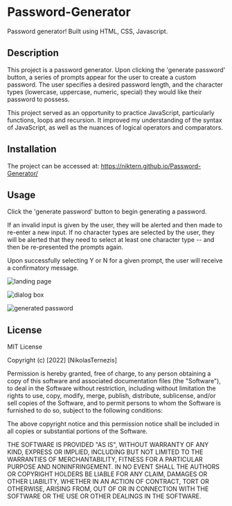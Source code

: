 # Password-Generator
Password generator! Built using HTML, CSS, Javascript.

## Description

This project is a password generator. Upon clicking the 'generate password' button, a series of prompts appear for the user to create a custom password. The user specifies a desired password length, and the character types (lowercase, uppercase, numeric, special) they would like their password to possess.

This project served as an opportunity to practice JavaScript, particularly functions, loops and recursion. It improved my understanding of the syntax of JavaScript, as well as the nuances of logical operators and comparators.

## Installation

The project can be accessed at: https://niktern.github.io/Password-Generator/

## Usage

Click the 'generate password' button to begin generating a password.

If an invalid input is given by the user, they will be alerted and then made to re-enter a new input. If no character types are selected by the user, they will be alerted that they need to select at least one character type -- and then be re-presented the prompts again.

Upon successfully selecting Y or N for a given prompt, the user will receive a confirmatory message.

![landing page](.assets/images/password-generator-website01.png)

![dialog box](.assets/images/password-generator-website02.png)

![generated password](.assets/images/password-generator-website03.png)

## License

MIT License

Copyright (c) [2022] [NikolasTernezis]

Permission is hereby granted, free of charge, to any person obtaining a copy
of this software and associated documentation files (the "Software"), to deal
in the Software without restriction, including without limitation the rights
to use, copy, modify, merge, publish, distribute, sublicense, and/or sell
copies of the Software, and to permit persons to whom the Software is
furnished to do so, subject to the following conditions:

The above copyright notice and this permission notice shall be included in all
copies or substantial portions of the Software.

THE SOFTWARE IS PROVIDED "AS IS", WITHOUT WARRANTY OF ANY KIND, EXPRESS OR
IMPLIED, INCLUDING BUT NOT LIMITED TO THE WARRANTIES OF MERCHANTABILITY,
FITNESS FOR A PARTICULAR PURPOSE AND NONINFRINGEMENT. IN NO EVENT SHALL THE
AUTHORS OR COPYRIGHT HOLDERS BE LIABLE FOR ANY CLAIM, DAMAGES OR OTHER
LIABILITY, WHETHER IN AN ACTION OF CONTRACT, TORT OR OTHERWISE, ARISING FROM,
OUT OF OR IN CONNECTION WITH THE SOFTWARE OR THE USE OR OTHER DEALINGS IN THE
SOFTWARE.